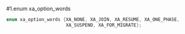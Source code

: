 #1.enum xa_option_words

```cpp
enum xa_option_words {XA_NONE, XA_JOIN, XA_RESUME, XA_ONE_PHASE,
                      XA_SUSPEND, XA_FOR_MIGRATE};
```